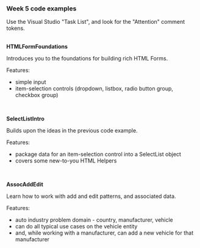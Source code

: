 ### Week 5 code examples  

Use the Visual Studio "Task List", and look for the "Attention" comment tokens.  
<br>

**HTMLFormFoundations**

Introduces you to the foundations for building rich HTML Forms.  

Features:
* simple input  
* item-selection controls (dropdown, listbox, radio button group, checkbox group)  
<br>

**SelectListIntro**

Builds upon the ideas in the previous code example.  

Features:
* package data for an item-selection control into a SelectList object  
* covers some new-to-you HTML Helpers  
<br>

**AssocAddEdit**

Learn how to work with add and edit patterns, and associated data.  

Features:
* auto industry problem domain - country, manufacturer, vehicle
* can do all typical use cases on the vehicle entity
* and, while working with a manufacturer, can add a new vehicle for that manufacturer
